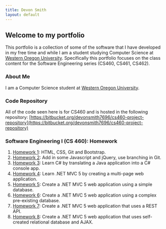 ```yaml
---
title: Devon Smith
layout: default
---
```


## Welcome to my portfolio

This portfolio is a collection of some of the software that I have developed in my free time and while I am a student studying Computer Science at [Western Oregon University](https://www.wou.edu). Specifically this portfolio focuses on the class content
for the Software Engineering series (CS460, CS461, CS462).

### About Me
I am a Computer Science student at [Western Oregon University](https://www.wou.edu).

### Code Repository
All of the code seen here is for CS460 and is hosted in the following repository: [https://bitbucket.org/devonsmith7696/cs460-project-repository](https://bitbucket.org/devonsmith7696/cs460-project-repository)

### Software Engineering I (CS 460): Homework

1. [Homework 1](cs460/hw1/): HTML, CSS, Git and Bootstrap.
2. [Homework 2](cs460/hw2/): Add in some Javascript and jQuery, use branching in Git.
3. [Homework 3](cs460/hw3/): Learn C# by translating a Java application into a C# console app.
4. [Homework 4](cs460/hw4/): Learn .NET MVC 5 by creating a multi-page web application.
5. [Homework 5](cs460/hw5/): Create a .NET MVC 5 web application using a simple database.
6. [Homework 6](cs460/hw6/): Create a .NET MVC 5 web application using a complex pre-existing database.
7. [Homework 7](cs460/hw7/): Create a .NET MVC 5 web application that uses a REST API.
8. [Homework 8](cs460/hw8/): Create a .NET MVC 5 web application that uses self-created relational database and AJAX.




